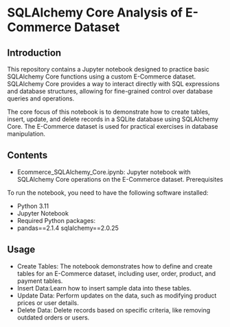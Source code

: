 # SQLAlchemy Core Analysis of E-Commerce Dataset

## Introduction
This repository contains a Jupyter notebook designed to practice basic SQLAlchemy Core functions using a custom E-Commerce dataset. SQLAlchemy Core provides a way to interact directly with SQL expressions and database structures, allowing for fine-grained control over database queries and operations.

The core focus of this notebook is to demonstrate how to create tables, insert, update, and delete records in a SQLite database using SQLAlchemy Core. The E-Commerce dataset is used for practical exercises in database manipulation.

## Contents
- Ecommerce_SQLAlchemy_Core.ipynb: Jupyter notebook with SQLAlchemy Core operations on the E-Commerce dataset.
Prerequisites

To run the notebook, you need to have the following software installed:
- Python 3.11
- Jupyter Notebook
- Required Python packages:
- pandas==2.1.4 sqlalchemy==2.0.25


## Usage
- Create Tables: The notebook demonstrates how to define and create tables for an E-Commerce dataset, including user, order, product, and payment tables.
- Insert Data:Learn how to insert sample data into these tables.
- Update Data: Perform updates on the data, such as modifying product prices or user details.
- Delete Data: Delete records based on specific criteria, like removing outdated orders or users.
